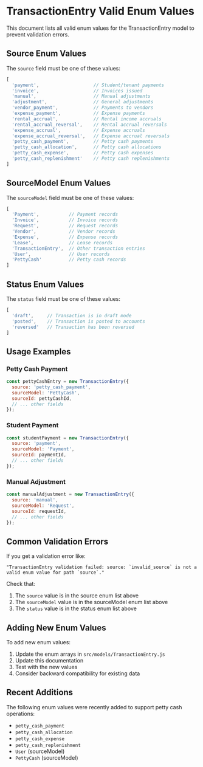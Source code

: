 # TransactionEntry Valid Enum Values

This document lists all valid enum values for the TransactionEntry model to prevent validation errors.

## Source Enum Values

The `source` field must be one of these values:

```javascript
[
  'payment',                    // Student/tenant payments
  'invoice',                    // Invoices issued
  'manual',                     // Manual adjustments
  'adjustment',                 // General adjustments
  'vendor_payment',             // Payments to vendors
  'expense_payment',            // Expense payments
  'rental_accrual',             // Rental income accruals
  'rental_accrual_reversal',    // Rental accrual reversals
  'expense_accrual',            // Expense accruals
  'expense_accrual_reversal',   // Expense accrual reversals
  'petty_cash_payment',         // Petty cash payments
  'petty_cash_allocation',      // Petty cash allocations
  'petty_cash_expense',         // Petty cash expenses
  'petty_cash_replenishment'    // Petty cash replenishments
]
```

## SourceModel Enum Values

The `sourceModel` field must be one of these values:

```javascript
[
  'Payment',           // Payment records
  'Invoice',           // Invoice records
  'Request',           // Request records
  'Vendor',            // Vendor records
  'Expense',           // Expense records
  'Lease',             // Lease records
  'TransactionEntry',  // Other transaction entries
  'User',              // User records
  'PettyCash'          // Petty cash records
]
```

## Status Enum Values

The `status` field must be one of these values:

```javascript
[
  'draft',     // Transaction is in draft mode
  'posted',    // Transaction is posted to accounts
  'reversed'   // Transaction has been reversed
]
```

## Usage Examples

### Petty Cash Payment
```javascript
const pettyCashEntry = new TransactionEntry({
  source: 'petty_cash_payment',
  sourceModel: 'PettyCash',
  sourceId: pettyCashId,
  // ... other fields
});
```

### Student Payment
```javascript
const studentPayment = new TransactionEntry({
  source: 'payment',
  sourceModel: 'Payment',
  sourceId: paymentId,
  // ... other fields
});
```

### Manual Adjustment
```javascript
const manualAdjustment = new TransactionEntry({
  source: 'manual',
  sourceModel: 'Request',
  sourceId: requestId,
  // ... other fields
});
```

## Common Validation Errors

If you get a validation error like:
```
"TransactionEntry validation failed: source: `invalid_source` is not a valid enum value for path `source`."
```

Check that:
1. The `source` value is in the source enum list above
2. The `sourceModel` value is in the sourceModel enum list above
3. The `status` value is in the status enum list above

## Adding New Enum Values

To add new enum values:

1. Update the enum arrays in `src/models/TransactionEntry.js`
2. Update this documentation
3. Test with the new values
4. Consider backward compatibility for existing data

## Recent Additions

The following enum values were recently added to support petty cash operations:
- `petty_cash_payment`
- `petty_cash_allocation` 
- `petty_cash_expense`
- `petty_cash_replenishment`
- `User` (sourceModel)
- `PettyCash` (sourceModel)






